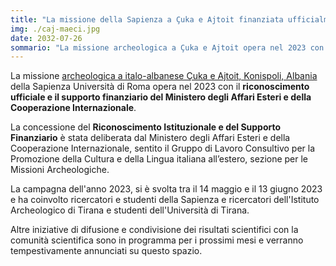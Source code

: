 ```yaml
---
title: "La missione della Sapienza a Çuka e Ajtoit finanziata ufficialmente dal MAECI"
img: ./caj-maeci.jpg
date: 2032-07-26
sommario: "La missione archeologica a Çuka e Ajtoit opera nel 2023 con il riconoscimento ufficiale e il supporto finanziario del Ministero degli Affari Esteri e della Cooperazione Internazionale."
---
```



La missione [archeologica a italo-albanese Çuka e Ajtoit, Konispoli, Albania](../../ricerca/missione-archeologica-sapienza-a-cuka-e-ajtoit-albania/) della Sapienza Università di Roma opera nel 2023 con il **riconoscimento ufficiale e il supporto finanziario del Ministero degli Affari Esteri e della Cooperazione Internazionale**.

La concessione del **Riconoscimento Istituzionale e del Supporto Finanziario** è stata deliberata dal Ministero degli Affari Esteri e della Cooperazione Internazionale, sentito il Gruppo di Lavoro Consultivo per la Promozione della Cultura e della Lingua italiana all’estero, sezione per le Missioni Archeologiche.

La campagna dell'anno 2023, si è svolta tra il 14 maggio e il 13 giugno 2023 e ha coinvolto ricercatori e studenti della Sapienza e ricercatori dell'Istituto Archeologico di Tirana e studenti dell'Università di Tirana.

Altre iniziative di difusione e condivisione dei risultati scientifici con la comunità scientifica sono in programma per i prossimi mesi e verranno tempestivamente annunciati su questo spazio.